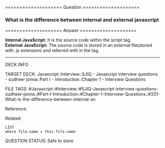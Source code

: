==================== Question ====================  

### What is the difference between internal and external javascript  

==================== Answer ====================  

**Internal JavaScript:** It is the source code within the script tag.  
**External JavaScript:** The source code is stored in an external file(stored
with .js extension) and referred with in the tag.

---

DECK INFO

TARGET DECK: Javascript::Interview::SJIQ - Javascript interview questions -
sudheer jonna::Part I - Introduction::Chapter 1 - Interview Questions

FILE TAGS:
#Javascript::#Interview::#SJIQ-Javascript-interview-questions-sudheer-jonna::#Part-I-Introduction::#Chapter-1-Interview-Questions::#331-What-is-the-difference-between-internal-an

Reference:

Related:

```dataview
LIST
where file.name = this.file.name
```

QUESTION STATUS: Safe to store
